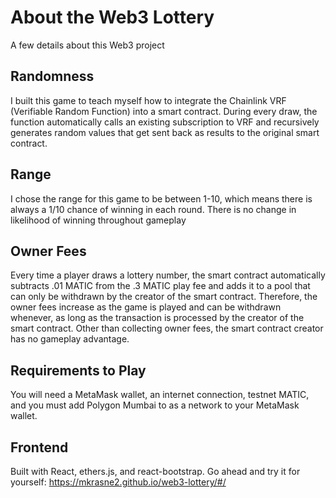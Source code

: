 # About the Web3 Lottery

A few details about this Web3 project

## Randomness

I built this game to teach myself how to integrate the Chainlink VRF (Verifiable Random Function) into a smart contract. During every draw, the function automatically calls an existing subscription to VRF and recursively generates random values that get sent back as results to the original smart contract.

## Range

I chose the range for this game to be between 1-10, which means there is always a 1/10 chance of winning in each round. There is no change in likelihood of winning throughout gameplay

## Owner Fees

Every time a player draws a lottery number, the smart contract automatically subtracts .01 MATIC from the .3 MATIC play fee and adds it to a pool that can only be withdrawn by the creator of the smart contract. Therefore, the owner fees increase as the game is played and can be withdrawn whenever, as long as the transaction is processed by the creator of the smart contract. Other than collecting owner fees, the smart contract creator has no gameplay advantage.

## Requirements to Play

You will need a MetaMask wallet, an internet connection, testnet MATIC, and you must add Polygon Mumbai to as a network to your MetaMask wallet.

## Frontend

Built with React, ethers.js, and react-bootstrap. Go ahead and try it for yourself: https://mkrasne2.github.io/web3-lottery/#/

